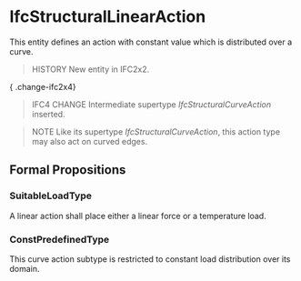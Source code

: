 # IfcStructuralLinearAction

This entity defines an action with constant value which is distributed over a curve.<!-- end of definition -->

> HISTORY  New entity in IFC2x2.

{ .change-ifc2x4}
> IFC4 CHANGE  Intermediate supertype _IfcStructuralCurveAction_ inserted.

> NOTE  Like its supertype _IfcStructuralCurveAction_, this action type may also act on curved edges.

## Formal Propositions

### SuitableLoadType
A linear action shall place either a linear force or a temperature load.

### ConstPredefinedType
This curve action subtype is restricted to constant load distribution over its domain.
